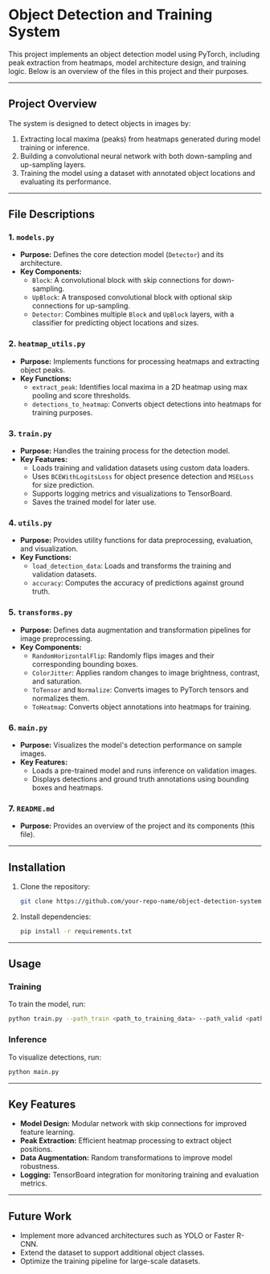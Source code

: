 # **Object Detection and Training System**

This project implements an object detection model using PyTorch, including peak extraction from heatmaps, model architecture design, and training logic. Below is an overview of the files in this project and their purposes.

---

## **Project Overview**

The system is designed to detect objects in images by:
1. Extracting local maxima (peaks) from heatmaps generated during model training or inference.
2. Building a convolutional neural network with both down-sampling and up-sampling layers.
3. Training the model using a dataset with annotated object locations and evaluating its performance.

---

## **File Descriptions**

### **1. `models.py`**
- **Purpose:** Defines the core detection model (`Detector`) and its architecture.
- **Key Components:**
  - `Block`: A convolutional block with skip connections for down-sampling.
  - `UpBlock`: A transposed convolutional block with optional skip connections for up-sampling.
  - `Detector`: Combines multiple `Block` and `UpBlock` layers, with a classifier for predicting object locations and sizes.

### **2. `heatmap_utils.py`**
- **Purpose:** Implements functions for processing heatmaps and extracting object peaks.
- **Key Functions:**
  - `extract_peak`: Identifies local maxima in a 2D heatmap using max pooling and score thresholds.
  - `detections_to_heatmap`: Converts object detections into heatmaps for training purposes.

### **3. `train.py`**
- **Purpose:** Handles the training process for the detection model.
- **Key Features:**
  - Loads training and validation datasets using custom data loaders.
  - Uses `BCEWithLogitsLoss` for object presence detection and `MSELoss` for size prediction.
  - Supports logging metrics and visualizations to TensorBoard.
  - Saves the trained model for later use.

### **4. `utils.py`**
- **Purpose:** Provides utility functions for data preprocessing, evaluation, and visualization.
- **Key Functions:**
  - `load_detection_data`: Loads and transforms the training and validation datasets.
  - `accuracy`: Computes the accuracy of predictions against ground truth.

### **5. `transforms.py`**
- **Purpose:** Defines data augmentation and transformation pipelines for image preprocessing.
- **Key Components:**
  - `RandomHorizontalFlip`: Randomly flips images and their corresponding bounding boxes.
  - `ColorJitter`: Applies random changes to image brightness, contrast, and saturation.
  - `ToTensor` and `Normalize`: Converts images to PyTorch tensors and normalizes them.
  - `ToHeatmap`: Converts object annotations into heatmaps for training.

### **6. `main.py`**
- **Purpose:** Visualizes the model's detection performance on sample images.
- **Key Features:**
  - Loads a pre-trained model and runs inference on validation images.
  - Displays detections and ground truth annotations using bounding boxes and heatmaps.

### **7. `README.md`**
- **Purpose:** Provides an overview of the project and its components (this file).

---

## **Installation**

1. Clone the repository:
   ```bash
   git clone https://github.com/your-repo-name/object-detection-system.git
   ```
2. Install dependencies:
   ```bash
   pip install -r requirements.txt
   ```

---

## **Usage**

### **Training**
To train the model, run:
```bash
python train.py --path_train <path_to_training_data> --path_valid <path_to_validation_data> --num_epoch 50 --log_dir logs/
```

### **Inference**
To visualize detections, run:
```bash
python main.py
```

---

## **Key Features**

- **Model Design:** Modular network with skip connections for improved feature learning.
- **Peak Extraction:** Efficient heatmap processing to extract object positions.
- **Data Augmentation:** Random transformations to improve model robustness.
- **Logging:** TensorBoard integration for monitoring training and evaluation metrics.

---

## **Future Work**

- Implement more advanced architectures such as YOLO or Faster R-CNN.
- Extend the dataset to support additional object classes.
- Optimize the training pipeline for large-scale datasets.
